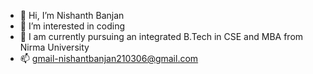 - 👋 Hi, I’m Nishanth Banjan
- 👀 I’m interested in coding
- 🌱 I am currently pursuing an integrated B.Tech in CSE and MBA from Nirma University
- 📫 gmail-nishantbanjan210306@gmail.com

<!---
nishu2103/nishu2103 is a ✨ special ✨ repository because its `README.md` (this file) appears on your GitHub profile.
You can click the Preview link to take a look at your changes.
--->
